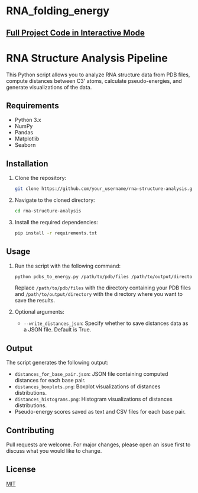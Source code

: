 # RNA_folding_energy
## [Full Project Code in Interactive Mode](https://colab.research.google.com/drive/1P4vSfwAUmnN3j4nZ8-AhFFI1x49XBaTW?usp=sharing)

# RNA Structure Analysis Pipeline

This Python script allows you to analyze RNA structure data from PDB files, compute distances between C3' atoms, calculate pseudo-energies, and generate visualizations of the data.

## Requirements

- Python 3.x
- NumPy
- Pandas
- Matplotlib
- Seaborn

## Installation

1. Clone the repository:

    ```bash
    git clone https://github.com/your_username/rna-structure-analysis.git
    ```

2. Navigate to the cloned directory:

    ```bash
    cd rna-structure-analysis
    ```

3. Install the required dependencies:

    ```bash
    pip install -r requirements.txt
    ```

## Usage

1. Run the script with the following command:

    ```bash
    python pdbs_to_energy.py /path/to/pdb/files /path/to/output/directory
    ```

    Replace `/path/to/pdb/files` with the directory containing your PDB files and `/path/to/output/directory` with the directory where you want to save the results.

2. Optional arguments:
   
    - `--write_distances_json`: Specify whether to save distances data as a JSON file. Default is True.

## Output

The script generates the following output:

- `distances_for_base_pair.json`: JSON file containing computed distances for each base pair.
- `distances_boxplots.png`: Boxplot visualizations of distances distributions.
- `distances_histograms.png`: Histogram visualizations of distances distributions.
- Pseudo-energy scores saved as text and CSV files for each base pair.

## Contributing

Pull requests are welcome. For major changes, please open an issue first to discuss what you would like to change.

## License

[MIT](https://choosealicense.com/licenses/mit/)

